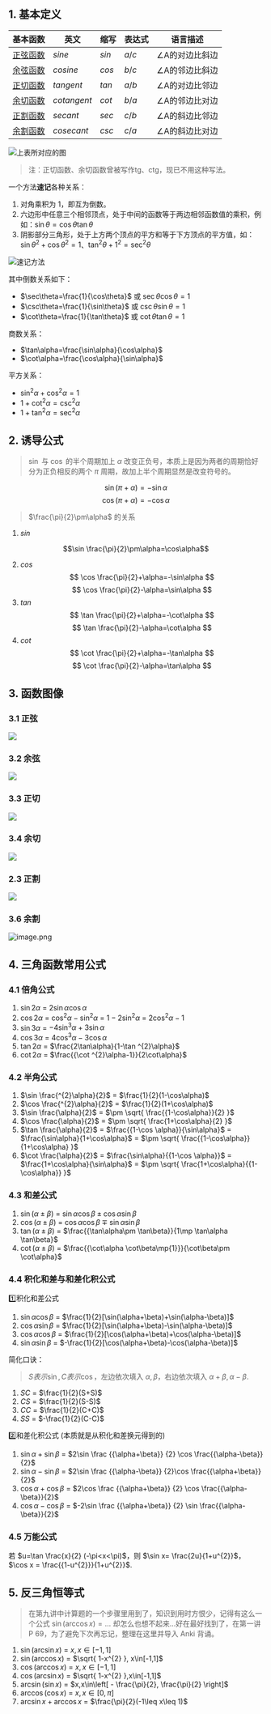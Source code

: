 ## 1. 基本定义

| 基本函数                                                                                                       | 英文          | 缩写    | 表达式   | 语言描述     |
| ---------------------------------------------------------------------------------------------------------- | ----------- | ----- | ----- | -------- |
| [正弦函数](https://baike.baidu.com/item/%E6%AD%A3%E5%BC%A6%E5%87%BD%E6%95%B0/9601948?fromModule=lemma_inlink)  | *sine*      | $sin$ | $a/c$ | ∠A的对边比斜边 |
| [余弦函数](https://baike.baidu.com/item/%E4%BD%99%E5%BC%A6%E5%87%BD%E6%95%B0/9602078?fromModule=lemma_inlink)  | *cosine*    | $cos$ | $b/c$ | ∠A的邻边比斜边 |
| [正切函数](https://baike.baidu.com/item/%E6%AD%A3%E5%88%87%E5%87%BD%E6%95%B0/10796488?fromModule=lemma_inlink) | *tangent*   | $tan$ | $a/b$ | ∠A的对边比邻边 |
| [余切函数](https://baike.baidu.com/item/%E4%BD%99%E5%88%87%E5%87%BD%E6%95%B0/10798631?fromModule=lemma_inlink) | *cotangent* | $cot$ | $b/a$ | ∠A的邻边比对边 |
| [正割函数](https://baike.baidu.com/item/%E6%AD%A3%E5%89%B2%E5%87%BD%E6%95%B0/10795811?fromModule=lemma_inlink) | *secant*    | $sec$ | $c/b$ | ∠A的斜边比邻边 |
| [余割函数](https://baike.baidu.com/item/%E4%BD%99%E5%89%B2%E5%87%BD%E6%95%B0/10606283?fromModule=lemma_inlink) | *cosecant*  | $csc$ | $c/a$ | ∠A的斜边比对边 |
![上表所对应的图](https://ccccooh.oss-cn-hangzhou.aliyuncs.com/img/202507290920936.svg)

> 注：正切函数、余切函数曾被写作tg、ctg，现已不用这种写法。


一个方法**速记**各种关系：

1. 对角乘积为 $1$，即互为倒数。
2. 六边形中任意三个相邻顶点，处于中间的函数等于两边相邻函数值的乘积，例如：$\sin \theta=\cos\theta \tan \theta$
3. 阴影部分三角形，处于上方两个顶点的平方和等于下方顶点的平方值，如：$\sin\theta^{2}+\cos\theta^{2}=1$、$\tan^{2}\theta+1^{2}=\sec ^{2}\theta$ 

![速记方法](https://ccccooh.oss-cn-hangzhou.aliyuncs.com/img/202507290937314.svg)

其中倒数关系如下：
- $\sec\theta=\frac{1}{\cos\theta}$ 或 $\sec\theta \cos\theta=1$
- $\csc\theta=\frac{1}{\sin\theta}$ 或 $\csc\theta \sin\theta=1$
- $\cot\theta=\frac{1}{\tan\theta}$ 或 $\cot\theta \tan\theta=1$

商数关系：
- $\tan\alpha=\frac{\sin\alpha}{\cos\alpha}$
- $\cot\alpha=\frac{\cos\alpha}{\sin\alpha}$

平方关系：
- $\sin ^{2}\alpha+\cos ^{2}\alpha=1$
- $1+\cot ^{2}\alpha=\csc ^{2}\alpha$
- $1+\tan ^{2}\alpha=\sec ^{2}\alpha$


## 2. 诱导公式

> $\sin$ 与 $\cos$ 的半个周期加上 $\alpha$ 改变正负号，本质上是因为两者的周期恰好分为正负相反的两个 $\pi$ 周期，故加上半个周期显然是改变符号的。

 $$\sin(\pi+\alpha)=-\sin\alpha$$
 $$\cos(\pi+\alpha)=-\cos\alpha$$

> $\frac{\pi}{2}\pm\alpha$ 的关系

1. $sin$

$$\sin \frac{\pi}{2}\pm\alpha=\cos\alpha$$

2. $cos$
$$
\cos \frac{\pi}{2}+\alpha=-\sin\alpha
$$
$$
\cos \frac{\pi}{2}-\alpha=\sin\alpha
$$
3. $tan$
$$
\tan \frac{\pi}{2}+\alpha=-\cot\alpha
$$
$$
\tan \frac{\pi}{2}-\alpha=\cot\alpha
$$
4. $cot$
$$
\cot \frac{\pi}{2}+\alpha=-\tan\alpha
$$
$$
\cot \frac{\pi}{2}-\alpha=\tan\alpha
$$


## 3. 函数图像

### 3.1 正弦

![](https://ccccooh.oss-cn-hangzhou.aliyuncs.com/img/202507291021523.png)

### 3.2 余弦


![](https://ccccooh.oss-cn-hangzhou.aliyuncs.com/img/202507291021923.png)

### 3.3 正切

![](https://ccccooh.oss-cn-hangzhou.aliyuncs.com/img/202507291022946.png)

### 3.4 余切

![](https://ccccooh.oss-cn-hangzhou.aliyuncs.com/img/202507291022761.png)
### 2.3 正割
![](https://ccccooh.oss-cn-hangzhou.aliyuncs.com/img/202507291022185.png)

### 3.6 余割
![image.png](https://ccccooh.oss-cn-hangzhou.aliyuncs.com/img/202508180232226.png)

## 4. 三角函数常用公式

### 4.1 倍角公式

1. $\sin 2\alpha$ = $2\sin\alpha \cos\alpha$
2. $\cos2\alpha$ = $\cos ^{2}\alpha-\sin ^{2}\alpha$ = $1-2\sin ^{2}\alpha$ = $2\cos ^{2}\alpha-1$
3. $\sin3\alpha$ = $-4\sin ^{3}\alpha+3\sin\alpha$
4. $\cos3\alpha$ = $4\cos ^{3}\alpha-3\cos\alpha$
5. $\tan 2\alpha$ = $\frac{2\tan\alpha}{1-\tan ^{2}\alpha}$
6. $\cot2\alpha$ = $\frac{{\cot ^{2}\alpha-1}}{2\cot\alpha}$

### 4.2 半角公式

1. $\sin \frac{^{2}\alpha}{2}$ = $\frac{1}{2}(1-\cos\alpha)$
2. $\cos \frac{^{2}\alpha}{2}$ = $\frac{1}{2}(1+\cos\alpha)$
3. $\sin \frac{\alpha}{2}$ = $\pm \sqrt{ \frac{{1-\cos\alpha}}{2} }$
4. $\cos \frac{\alpha}{2}$ = $\pm \sqrt{ \frac{1+\cos\alpha}{2} }$
5. $\tan \frac{\alpha}{2}$ = $\frac{{1-\cos \alpha}}{\sin\alpha}$ = $\frac{\sin\alpha}{1+\cos\alpha}$ = $\pm \sqrt{ \frac{{1-\cos\alpha}}{1+\cos\alpha} }$
6. $\cot \frac{\alpha}{2}$ = $\frac{\sin\alpha}{{1-\cos \alpha}}$ = $\frac{1+\cos\alpha}{\sin\alpha}$ = $\pm \sqrt{ \frac{1+\cos\alpha}{{1-\cos\alpha}} }$

### 4.3 和差公式

1. $\sin(\alpha\pm\beta)$ = $\sin\alpha \cos\beta\pm \cos\alpha \sin\beta$
2. $\cos(\alpha\pm\beta)$ = $\cos\alpha \cos\beta\mp \sin\alpha \sin\beta$
3. $\tan(\alpha\pm\beta)$ = $\frac{{\tan\alpha\pm \tan\beta}}{1\mp \tan\alpha \tan\beta}$
4. $\cot(\alpha\pm\beta)$ = $\frac{{\cot\alpha \cot\beta\mp{1}}}{\cot\beta\pm \cot\alpha}$

### 4.4 积化和差与和差化积公式

1️⃣积化和差公式
1.  $\sin\alpha \cos\beta$ = $\frac{1}{2}[\sin(\alpha+\beta)+\sin(\alpha-\beta)]$
2. $\cos\alpha \sin\beta$ = $\frac{1}{2}[\sin(\alpha+\beta)-\sin(\alpha-\beta)]$
3. $\cos\alpha \cos\beta$ = $\frac{1}{2}[\cos(\alpha+\beta)+\cos(\alpha-\beta)]$
4. $\sin\alpha \sin\beta$ = $-\frac{1}{2}[\cos(\alpha+\beta)-\cos(\alpha-\beta)]$

简化口诀：

> $S表示\sin,C表示\cos$，左边依次填入 $\alpha,\beta$，右边依次填入 $\alpha+\beta,\alpha-\beta$.


1. $SC$ = $\frac{1}{2}(S+S)$
2. $CS$ = $\frac{1}{2}(S-S)$
3. $CC$ = $\frac{1}{2}(C+C)$
4. $SS$ = $-\frac{1}{2}(C-C)$



2️⃣和差化积公式 (本质就是从积化和差换元得到的)
1. $\sin\alpha+\sin\beta$ = $2\sin \frac {{\alpha+\beta}} {2} \cos \frac{{\alpha-\beta}}{2}$
2. $\sin\alpha-\sin\beta$ = $2\sin \frac {{\alpha-\beta}} {2}\cos \frac{{\alpha+\beta}}{2}$
3. $\cos\alpha+\cos\beta$ = $2\cos \frac {{\alpha+\beta}} {2} \cos \frac{{\alpha-\beta}}{2}$
4. $\cos\alpha-\cos\beta$ = $-2\sin \frac {{\alpha+\beta}} {2} \sin \frac{{\alpha-\beta}}{2}$


### 4.5 万能公式

若 $u=\tan \frac{x}{2} (-\pi<x<\pi)$，则 $\sin x= \frac{2u}{1+u^{2}}$，$\cos x = \frac{{1-u^{2}}}{1+u^{2}}$.


## 5. 反三角恒等式

> 在第九讲中计算题的一个步骤里用到了，知识到用时方恨少，记得有这么一个公式 $\sin(\arccos x)=\dots$ 却怎么也想不起来...好在最好找到了，在第一讲 P 69，为了避免下次再忘记，整理在这里并导入 Anki 背诵。

1. $\sin(\arcsin x)$ = $x, x\in[-1,1]$
2. $\sin(\arccos x)$ = $\sqrt{ 1-x^{2} }, x\in[-1,1]$
3. $\cos(\arccos x)$ = $x,x\in[-1,1]$
4. $\cos(\arcsin x)$ = $\sqrt{ 1-x^{2} },x\in[-1,1]$
5. $\arcsin(\sin x)$ = $x,x\in\left[ - \frac{\pi}{2}, \frac{\pi}{2} \right]$
6. $\arccos(\cos x)$ = $x,x\in[0, \pi]$
7. $\arcsin x+\arccos x$ = $\frac{\pi}{2}(-1\leq x\leq 1)$
